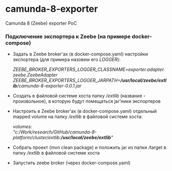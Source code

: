 # camunda-8-exporter
Camunda 8 (Zeebe) exporter PoC

### Подключение экспортера к Zeebe (на примере docker-compose)
- Задать в Zeebe broker'ах (в docker-compose.yaml) настройки экспортера (для примера назовем его _LOGGER_):
    
   _ZEEBE_BROKER_EXPORTERS_LOGGER_CLASSNAME=exporter.adapter.zeebe.ZeebeAdapter<br>
   ZEEBE_BROKER_EXPORTERS_LOGGER_JARPATH=**/usr/local/zeebe/extlib**/camunda-8-exporter-0.0.1.jar_

- Создать в файловой системе хоста папку _/extlib_ (название - произвольное), в которую будут помещаться jar'ники экспортеров
- Настроить в Zeebe broker'ах (в docker-compose.yaml) отдельный mapped volume на папку _/extlib_ в файловой системе хоста:

    _volumes:<br>
        "c:/Work/research/GitHub/camunda-8-platform/cluster/extlib:**/usr/local/zeebe/extlib**"_

- Собрать проект (mvn clean package) и положить jar из папки /target в папку _/extlib_ в файловой системе хоста
- Запустить zeebe broker (через docker-compose.yaml)